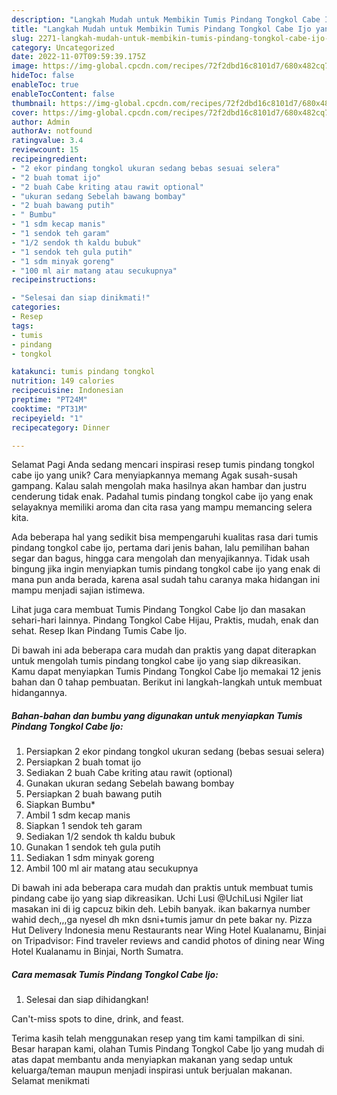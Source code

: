 ```yaml
---
description: "Langkah Mudah untuk Membikin Tumis Pindang Tongkol Cabe Ijo yang Enak, Sempurna"
title: "Langkah Mudah untuk Membikin Tumis Pindang Tongkol Cabe Ijo yang Enak, Sempurna"
slug: 2271-langkah-mudah-untuk-membikin-tumis-pindang-tongkol-cabe-ijo-yang-enak-sempurna
category: Uncategorized
date: 2022-11-07T09:59:39.175Z
image: https://img-global.cpcdn.com/recipes/72f2dbd16c8101d7/680x482cq70/tumis-pindang-tongkol-cabe-ijo-foto-resep-utama.jpg
hideToc: false
enableToc: true
enableTocContent: false
thumbnail: https://img-global.cpcdn.com/recipes/72f2dbd16c8101d7/680x482cq70/tumis-pindang-tongkol-cabe-ijo-foto-resep-utama.jpg
cover: https://img-global.cpcdn.com/recipes/72f2dbd16c8101d7/680x482cq70/tumis-pindang-tongkol-cabe-ijo-foto-resep-utama.jpg
author: Admin
authorAv: notfound
ratingvalue: 3.4
reviewcount: 15
recipeingredient:
- "2 ekor pindang tongkol ukuran sedang bebas sesuai selera"
- "2 buah tomat ijo"
- "2 buah Cabe kriting atau rawit optional"
- "ukuran sedang Sebelah bawang bombay"
- "2 buah bawang putih"
- " Bumbu"
- "1 sdm kecap manis"
- "1 sendok teh garam"
- "1/2 sendok th kaldu bubuk"
- "1 sendok teh gula putih"
- "1 sdm minyak goreng"
- "100 ml air matang atau secukupnya"
recipeinstructions:

- "Selesai dan siap dinikmati!"
categories:
- Resep
tags:
- tumis
- pindang
- tongkol

katakunci: tumis pindang tongkol 
nutrition: 149 calories
recipecuisine: Indonesian
preptime: "PT24M"
cooktime: "PT31M"
recipeyield: "1"
recipecategory: Dinner

---
```



Selamat Pagi Anda sedang mencari inspirasi resep tumis pindang tongkol cabe ijo yang unik? Cara menyiapkannya memang Agak susah-susah gampang. Kalau salah mengolah maka hasilnya akan hambar dan justru cenderung tidak enak. Padahal tumis pindang tongkol cabe ijo yang enak selayaknya memiliki aroma dan cita rasa yang mampu memancing selera kita.


Ada beberapa hal yang sedikit bisa mempengaruhi kualitas rasa dari tumis pindang tongkol cabe ijo, pertama dari jenis bahan, lalu pemilihan bahan segar dan bagus, hingga cara mengolah dan menyajikannya. Tidak usah bingung jika ingin menyiapkan tumis pindang tongkol cabe ijo yang enak di mana pun anda berada, karena asal sudah tahu caranya maka hidangan ini mampu menjadi sajian istimewa.

Lihat juga cara membuat Tumis Pindang Tongkol Cabe Ijo dan masakan sehari-hari lainnya. Pindang Tongkol Cabe Hijau, Praktis, mudah, enak dan sehat. Resep Ikan Pindang Tumis Cabe Ijo.


Di bawah ini ada beberapa cara mudah dan praktis yang dapat diterapkan untuk mengolah tumis pindang tongkol cabe ijo yang siap dikreasikan. Kamu dapat menyiapkan Tumis Pindang Tongkol Cabe Ijo memakai 12 jenis bahan dan 0 tahap pembuatan. Berikut ini langkah-langkah untuk membuat hidangannya.

<!--inarticleads1-->

##### Bahan-bahan dan bumbu yang digunakan untuk menyiapkan Tumis Pindang Tongkol Cabe Ijo:

1. Persiapkan 2 ekor pindang tongkol ukuran sedang (bebas sesuai selera)
1. Persiapkan 2 buah tomat ijo
1. Sediakan 2 buah Cabe kriting atau rawit (optional)
1. Gunakan ukuran sedang Sebelah bawang bombay
1. Persiapkan 2 buah bawang putih
1. Siapkan  Bumbu*
1. Ambil 1 sdm kecap manis
1. Siapkan 1 sendok teh garam
1. Sediakan 1/2 sendok th kaldu bubuk
1. Gunakan 1 sendok teh gula putih
1. Sediakan 1 sdm minyak goreng
1. Ambil 100 ml air matang atau secukupnya


Di bawah ini ada beberapa cara mudah dan praktis untuk membuat tumis pindang cabe ijo yang siap dikreasikan. Uchi Lusi @UchiLusi Ngiler liat masakan ini di ig capcuz bikin deh. Lebih banyak. ikan bakarnya number wahid dech,,,ga nyesel dh mkn dsni+tumis jamur dn pete bakar ny. Pizza Hut Delivery Indonesia menu Restaurants near Wing Hotel Kualanamu, Binjai on Tripadvisor: Find traveler reviews and candid photos of dining near Wing Hotel Kualanamu in Binjai, North Sumatra. 

<!--inarticleads2-->

##### Cara memasak Tumis Pindang Tongkol Cabe Ijo:


1. Selesai dan siap dihidangkan!

Can&#39;t-miss spots to dine, drink, and feast. 

Terima kasih telah menggunakan resep yang tim kami tampilkan di sini. Besar harapan kami, olahan Tumis Pindang Tongkol Cabe Ijo yang mudah di atas dapat membantu anda menyiapkan makanan yang sedap untuk keluarga/teman maupun menjadi inspirasi untuk berjualan makanan. Selamat menikmati
